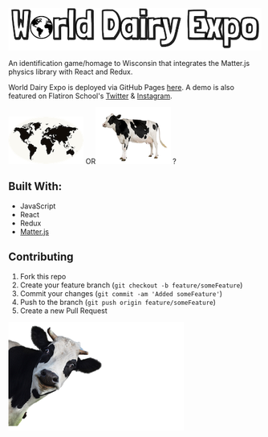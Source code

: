 ![](src/images/game_title.png)

An identification game/homage to Wisconsin that integrates the Matter.js physics library with React and Redux.

World Dairy Expo is deployed via GitHub Pages [here](http://cjacks.net/world-dairy-expo/).
A demo is also featured on Flatiron School's [Twitter](https://twitter.com/FlatironSchool/status/1002649636253913088) & [Instagram](https://www.instagram.com/p/BjfukwfBSHJ/?taken-by=flatironschool).

![](src/images/readme_map.png) OR![](src/images/readme_cow_comparison.png) ?

## Built With:

+ JavaScript
+ React
+ Redux
+ [Matter.js](https://github.com/liabru/matter-js)

## Contributing

1. Fork this repo
2. Create your feature branch (`git checkout -b feature/someFeature`)
3. Commit your changes (`git commit -am 'Added someFeature'`)
4. Push to the branch (`git push origin feature/someFeature`)
5. Create a new Pull Request

![](src/images/readme-cow.png)
